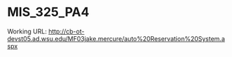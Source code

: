 # MIS_325_PA4

Working URL: http://cb-ot-devst05.ad.wsu.edu/MF03jake.mercure/auto%20Reservation%20System.aspx
